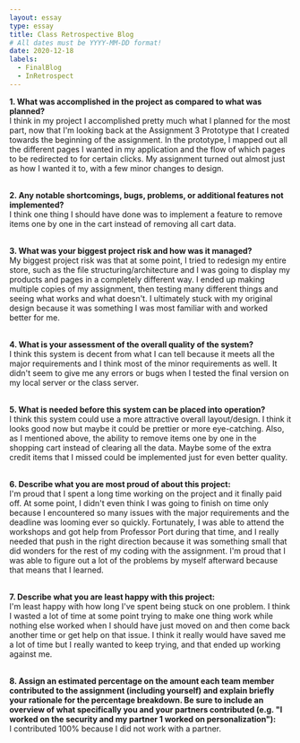 ```yaml
---
layout: essay
type: essay
title: Class Retrospective Blog
# All dates must be YYYY-MM-DD format!
date: 2020-12-18
labels:
  - FinalBlog
  - InRetrospect
---
```


<b>1. What was accomplished in the project as compared to what was planned?</b><br>
I think in my project I accomplished pretty much what I planned for the most part, now that I'm looking back at the Assignment 3 Prototype that I created towards the beginning of the assignment. In the prototype, I mapped out all the different pages I wanted in my application and the flow of which pages to be redirected to for certain clicks. My assignment turned out almost just as how I wanted it to, with a few minor changes to design.
<br><br>

<b>2. Any notable shortcomings, bugs, problems, or additional features not implemented?</b><br>
I think one thing I should have done was to implement a feature to remove items one by one in the cart instead of removing all cart data.
<br><br>

<b>3. What was your biggest project risk and how was it managed?</b><br>
My biggest project risk was that at some point, I tried to redesign my entire store, such as the file structuring/architecture and I was going to display my products and pages in a completely different way. I ended up making multiple copies of my assignment, then testing many different things and seeing what works and what doesn't. I ultimately stuck with my original design because it was something I was most familiar with and worked better for me.
<br><br>

<b>4. What is your assessment of the overall quality of the system?</b><br>
I think this system is decent from what I can tell because it meets all the major requirements and I think most of the minor requirements as well. It didn't seem to give me any errors or bugs when I tested the final version on my local server or the class server.
<br><br>

<b>5. What is needed before this system can be placed into operation?</b><br>
I think this system could use a more attractive overall layout/design. I think it looks good now but maybe it could be prettier or more eye-catching. Also, as I mentioned above, the ability to remove items one by one in the shopping cart instead of clearing all the data. Maybe some of the extra credit items that I missed could be implemented just for even better quality.
<br><br>

<b>6. Describe what you are most proud of about this project:</b><br>
I'm proud that I spent a long time working on the project and it finally paid off. At some point, I didn't even think I was going to finish on time only because I encountered so many issues with the major requirements and the deadline was looming ever so quickly. Fortunately, I was able to attend the workshops and got help from Professor Port during that time, and I really needed that push in the right direction because it was something small that did wonders for the rest of my coding with the assignment. I'm proud that I was able to figure out a lot of the problems by myself afterward because that means that I learned.
<br><br>

<b>7. Describe what you are least happy with this project:</b><br>
I'm least happy with how long I've spent being stuck on one problem. I think I wasted a lot of time at some point trying to make one thing work while nothing else worked when I should have just moved on and then come back another time or get help on that issue. I think it really would have saved me a lot of time but I really wanted to keep trying, and that ended up working against me.
<br><br>

<b>8. Assign an estimated percentage on the amount each team member contributed to the assignment (including yourself) and explain briefly your rationale for the percentage breakdown. Be sure to include an overview of what specifically you and your partners contributed (e.g. "I worked on the security and my partner 1 worked on personalization"):</b><br>
I contributed 100% because I did not work with a partner.
<br><br>

